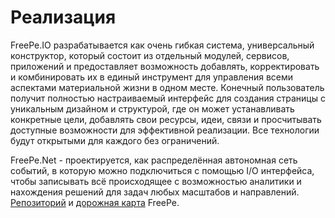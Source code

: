 # Реализация

FreePe.IO разрабатывается как очень гибкая система, универсальный конструктор, который состоит из отдельный модулей, сервисов, приложений и предоставляет возможность добавлять, корректировать и комбинировать их в единый инструмент для управления всеми аспектами материальной жизни в одном месте. Конечный пользователь получит полностью настраиваемый интерфейс для создания страницы с уникальным дизайном и структурой, где он может устанавливать конкретные цели, добавлять свои ресурсы, идеи, связи и просчитывать доступные возможности для эффективной реализации. Все технологии будут открытыми для каждого без ограничений. 

FreePe.Net - проектируется, как распределённая автономная сеть событий, в которую можно подключиться с помощью I/O интерфейса, чтобы записывать всё происходящее с возможностью аналитики и нахождения решений для задач любых масштабов и направлений.
[Репозиторий](https://bitbucket.org/freepe) и [дорожная карта](https://pintask.me/board/vPsfuf2sawcaDyt6b) FreePe.
